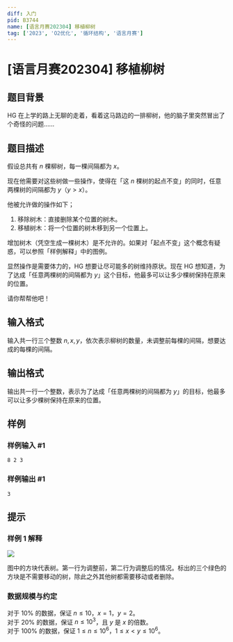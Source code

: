 ```yaml
---
diff: 入门
pid: B3744
name: [语言月赛202304] 移植柳树
tag: ['2023', 'O2优化', '循环结构', '语言月赛']
---
```

# [语言月赛202304] 移植柳树
## 题目背景

HG 在上学的路上无聊的走着，看着这马路边的一排柳树，他的脑子里突然冒出了个奇怪的问题……
## 题目描述

假设总共有 $n$ 棵柳树，每一棵间隔都为 $x$。

现在他需要对这些树做一些操作，使得在「这 $n$ 棵树的起点不变」的同时，任意两棵树的间隔都为 $y$（$y > x$）。

他被允许做的操作如下；

1. 移除树木：直接删除某个位置的树木。
2. 移植树木：将一个位置的树木移到另一个位置上。

增加树木（凭空生成一棵树木）是不允许的。如果对「起点不变」这个概念有疑惑，可以参照「样例解释」中的图例。

显然操作是需要体力的，HG 想要让尽可能多的树维持原状。现在 HG 想知道，为了达成「任意两棵树的间隔都为 $y$」这个目标，他最多可以让多少棵树保持在原来的位置。

请你帮帮他吧！
## 输入格式

输入共一行三个整数 $n, x, y$，依次表示柳树的数量，未调整前每棵的间隔，想要达成的每棵的间隔。
## 输出格式

输出共一行一个整数，表示为了达成「任意两棵树的间隔都为 $y$」的目标，他最多可以让多少棵树保持在原来的位置。
## 样例

### 样例输入 #1
```
8 2 3
```
### 样例输出 #1
```
3
```
## 提示

### 样例 1 解释

![](https://cdn.luogu.com.cn/upload/image_hosting/6uguqush.png)

图中的方块代表树。第一行为调整前，第二行为调整后的情况。标出的三个绿色的方块是不需要移动的树，除此之外其他树都需要移动或者删除。

### 数据规模与约定

对于 $10\%$ 的数据，保证 $n \leq 10$，$x = 1$，$y = 2$。  
对于 $20\%$ 的数据，保证 $n \leq 10^3$，且 $y$ 是 $x$ 的倍数。  
对于 $100\%$ 的数据，保证 $1 \leq n \leq 10^6$，$1 \leq x < y \leq 10^6$。  
